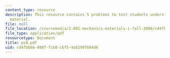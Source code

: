 ```yaml
---
content_type: resource
description: This resource contains 5 problems to test students understanding of course
  material.
file: null
file_location: /coursemedia/2-001-mechanics-materials-i-fall-2006/cd4fbb66488ffcb0cbf54ab299f664d6_ps8.pdf
file_type: application/pdf
resourcetype: Document
title: ps8.pdf
uid: cd4fbb66-488f-fcb0-cbf5-4ab299f664d6
---
```

